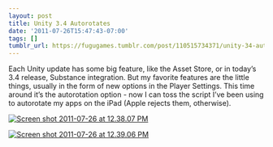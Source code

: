 ```yaml
---
layout: post
title: Unity 3.4 Autorotates
date: '2011-07-26T15:47:43-07:00'
tags: []
tumblr_url: https://fugugames.tumblr.com/post/110515734371/unity-34-autorotates
---
```

Each Unity update has some big feature, like the Asset Store, or in today’s 3.4 release, Substance integration. But my favorite features are the little things, usually in the form of new options in the Player Settings. This time around it’s the autorotation option - now I can toss the script I’ve been using to autorotate my apps on the iPad (Apple rejects them, otherwise).

[![](http://itshardtofondlepenguins.com/wp-content/uploads/2011/07/Screen-shot-2011-07-26-at-12.38.07-PM.png "Screen shot 2011-07-26 at 12.38.07 PM")](http://itshardtofondlepenguins.com/wp-content/uploads/2011/07/Screen-shot-2011-07-26-at-12.38.07-PM.png)

[![](http://itshardtofondlepenguins.com/wp-content/uploads/2011/07/Screen-shot-2011-07-26-at-12.39.06-PM.png "Screen shot 2011-07-26 at 12.39.06 PM")](http://itshardtofondlepenguins.com/wp-content/uploads/2011/07/Screen-shot-2011-07-26-at-12.39.06-PM.png)

